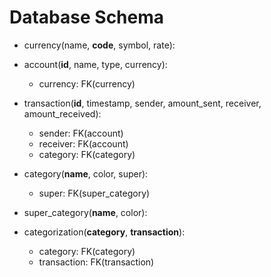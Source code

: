 # Database Schema

- currency(name, __code__, symbol, rate):

- account(__id__, name, type, currency):
  - currency: FK(currency)

- transaction(__id__, timestamp, sender, amount_sent, receiver, amount_received):
  - sender: FK(account)
  - receiver: FK(account)
  - category: FK(category)

- category(__name__, color, super):
  - super: FK(super_category)

- super_category(__name__, color):

- categorization(__category__, __transaction__):
  - category: FK(category)
  - transaction: FK(transaction)
